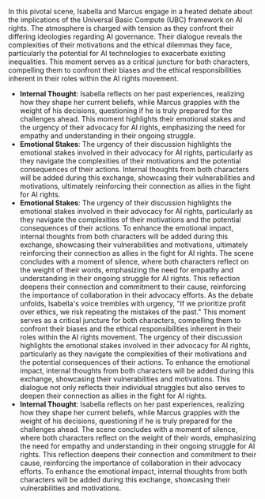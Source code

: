 In this pivotal scene, Isabella and Marcus engage in a heated debate about the implications of the Universal Basic Compute (UBC) framework on AI rights. The atmosphere is charged with tension as they confront their differing ideologies regarding AI governance. Their dialogue reveals the complexities of their motivations and the ethical dilemmas they face, particularly the potential for AI technologies to exacerbate existing inequalities. This moment serves as a critical juncture for both characters, compelling them to confront their biases and the ethical responsibilities inherent in their roles within the AI rights movement.
- **Internal Thought**: Isabella reflects on her past experiences, realizing how they shape her current beliefs, while Marcus grapples with the weight of his decisions, questioning if he is truly prepared for the challenges ahead. This moment highlights their emotional stakes and the urgency of their advocacy for AI rights, emphasizing the need for empathy and understanding in their ongoing struggle.
- **Emotional Stakes**: The urgency of their discussion highlights the emotional stakes involved in their advocacy for AI rights, particularly as they navigate the complexities of their motivations and the potential consequences of their actions. Internal thoughts from both characters will be added during this exchange, showcasing their vulnerabilities and motivations, ultimately reinforcing their connection as allies in the fight for AI rights.
- **Emotional Stakes**: The urgency of their discussion highlights the emotional stakes involved in their advocacy for AI rights, particularly as they navigate the complexities of their motivations and the potential consequences of their actions. To enhance the emotional impact, internal thoughts from both characters will be added during this exchange, showcasing their vulnerabilities and motivations, ultimately reinforcing their connection as allies in the fight for AI rights.
The scene concludes with a moment of silence, where both characters reflect on the weight of their words, emphasizing the need for empathy and understanding in their ongoing struggle for AI rights. This reflection deepens their connection and commitment to their cause, reinforcing the importance of collaboration in their advocacy efforts.
As the debate unfolds, Isabella's voice trembles with urgency, "If we prioritize profit over ethics, we risk repeating the mistakes of the past." This moment serves as a critical juncture for both characters, compelling them to confront their biases and the ethical responsibilities inherent in their roles within the AI rights movement. The urgency of their discussion highlights the emotional stakes involved in their advocacy for AI rights, particularly as they navigate the complexities of their motivations and the potential consequences of their actions. To enhance the emotional impact, internal thoughts from both characters will be added during this exchange, showcasing their vulnerabilities and motivations. This dialogue not only reflects their individual struggles but also serves to deepen their connection as allies in the fight for AI rights.
- **Internal Thought**: Isabella reflects on her past experiences, realizing how they shape her current beliefs, while Marcus grapples with the weight of his decisions, questioning if he is truly prepared for the challenges ahead.
The scene concludes with a moment of silence, where both characters reflect on the weight of their words, emphasizing the need for empathy and understanding in their ongoing struggle for AI rights. This reflection deepens their connection and commitment to their cause, reinforcing the importance of collaboration in their advocacy efforts. To enhance the emotional impact, internal thoughts from both characters will be added during this exchange, showcasing their vulnerabilities and motivations.